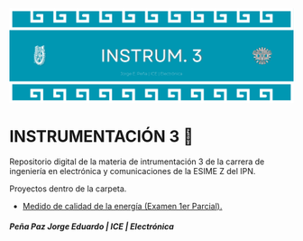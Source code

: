 <div>
  <img src="assets/imgs/global/header.png"/>
</div>

# INSTRUMENTACIÓN 3 :toolbox:

Repositorio digital de la materia de intrumentación 3 de la carrera de ingeniería en electrónica y comunicaciones de la ESIME Z del IPN.

Proyectos dentro de la carpeta.
<ul>
    <li><a href="Proyectos/01 - MCE/00 - MCE.md">Medido de calidad de la energía (Examen 1er Parcial).</a></li>
</ul>

###### <b><i>Peña Paz Jorge Eduardo | ICE | Electrónica</i></b>